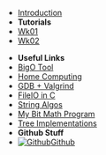 - [Introduction](_introduction)
- **Tutorials**
- [Wk01](T3/1521/Wk01)
- [Wk02](T3/1521/Tute3/Wk02)
<!-- - [Wk04](T3/1521/Tute4/Wk04) -->
<!-- - [Wk05](T3/1521/Tute5/Wk05) -->
<!-- - [Wk07](T3/1521/Tute7/Wk07) -->
<!-- - [Wk08](T3/1521/Tute8/Wk08) -->
<!-- - [Wk09](T3/1521/Tute9/Wk09) -->
<!-- - [Wk10](T3/1521/Tute10/Wk10) -->
- **Useful Links**
- [BigO Tool](BigOh)
- [Home Computing](home_computing)
- [GDB + Valgrind](gdb_valgrind)
- [FileIO in C](FileIO_Files/ExampleFileReading)
- [String Algos](StringAlgos/StringAlgos)
- [My Bit Math Program](https://braedonwooding.github.io/BitwiseCmpViz/#/)
- [Tree Implementations](Detailed_TreeImplementations/Detailed_TreeImplementations.md)
- **Github Stuff**
- [![Github](https://icongram.jgog.in/simple/github.svg?color=808080&size=16)Github](https://github.com/BraedonWooding/CompTutoring)

